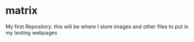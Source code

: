 # matrix

My first Repository. this will be where I store images and other  files to 
put in my testing webpages
